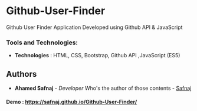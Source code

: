 # Github-User-Finder
Github User Finder Application Developed using Github API &amp; JavaScript

### Tools and Technologies:
* **Technologies** : HTML, CSS, Bootstrap, Github API ,JavaScript (ES5)

## Authors
* **Ahamed Safnaj** - *Developer* Who's the author of those contents - [Safnaj](https://www.ahamedsafnaj.com)

#### Demo : https://safnaj.github.io/Github-User-Finder/
